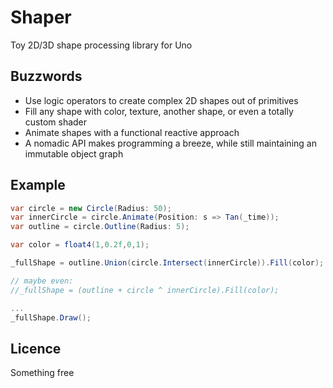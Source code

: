 Shaper
======

Toy 2D/3D shape processing library for Uno

Buzzwords
---------

- Use logic operators to create complex 2D shapes out of primitives
- Fill any shape with color, texture, another shape, or even a totally custom shader
- Animate shapes with a functional reactive approach
- A nomadic API makes programming a breeze, while still maintaining an immutable object graph  

Example
-------
```csharp
var circle = new Circle(Radius: 50);
var innerCircle = circle.Animate(Position: s => Tan(_time));
var outline = circle.Outline(Radius: 5);

var color = float4(1,0.2f,0,1);

_fullShape = outline.Union(circle.Intersect(innerCircle)).Fill(color);

// maybe even:
//_fullShape = (outline + circle ^ innerCircle).Fill(color);

...
_fullShape.Draw();
```

Licence
-------

Something free
